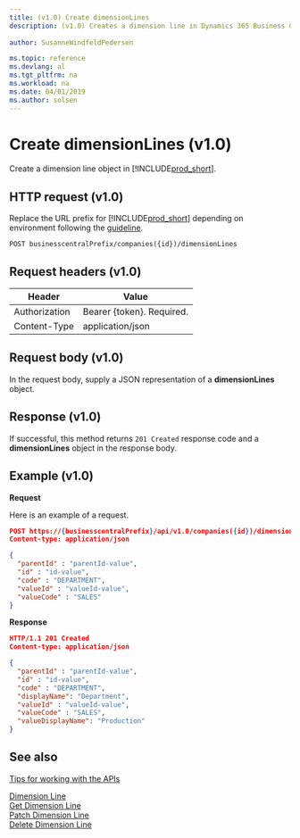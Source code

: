 ```yaml
---
title: (v1.0) Create dimensionLines
description: (v1.0) Creates a dimension line in Dynamics 365 Business Central.
 
author: SusanneWindfeldPedersen

ms.topic: reference
ms.devlang: al
ms.tgt_pltfrm: na
ms.workload: na
ms.date: 04/01/2019
ms.author: solsen
---
```


# Create dimensionLines (v1.0)
Create a dimension line object in [!INCLUDE[prod_short](../../../includes/prod_short.md)].

## HTTP request (v1.0)
Replace the URL prefix for [!INCLUDE[prod_short](../../../includes/prod_short.md)] depending on environment following the [guideline](../../v1.0/endpoints-apis-for-dynamics.md).

```
POST businesscentralPrefix/companies({id})/dimensionLines
```

## Request headers (v1.0)

|Header        |Value                    |
|--------------|-------------------------|
|Authorization |Bearer {token}. Required.|
|Content-Type  |application/json         |

## Request body (v1.0)
In the request body, supply a JSON representation of a **dimensionLines** object.
## Response (v1.0)
If successful, this method returns ```201 Created``` response code and a **dimensionLines** object in the response body.

## Example (v1.0)

**Request**

Here is an example of a request.

```json
POST https://{businesscentralPrefix}/api/v1.0/companies({id})/dimensionLines
Content-type: application/json

{
  "parentId" : "parentId-value",
  "id" : "id-value",
  "code" : "DEPARTMENT",
  "valueId" : "valueId-value",
  "valueCode" : "SALES"
}
```
**Response**

```json
HTTP/1.1 201 Created
Content-type: application/json

{
  "parentId" : "parentId-value",
  "id" : "id-value",
  "code" : "DEPARTMENT",
  "displayName": "Department",
  "valueId" : "valueId-value",
  "valueCode" : "SALES",
  "valueDisplayName": "Production"
}
```

## See also
[Tips for working with the APIs](../../../developer/devenv-connect-apps-tips.md)  
  
[Dimension Line](../resources/dynamics_dimensionline.md)  
[Get Dimension Line](../api/dynamics_dimensionline_get.md)  
[Patch Dimension Line](../api/dynamics_dimensionline_update.md)  
[Delete Dimension Line](../api/dynamics_dimensionline_delete.md)  